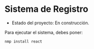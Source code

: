 <h1> Sistema de Registro</h1>

- Estado del proyecto: En construcción.

Para ejecutar el sistema, debes poner: 

```nmp install react```
